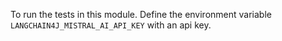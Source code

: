 To run the tests in this module. Define the environment variable `LANGCHAIN4J_MISTRAL_AI_API_KEY` with an api key.
